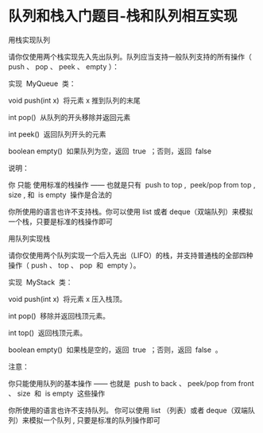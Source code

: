 # 队列和栈入门题目-栈和队列相互实现

用栈实现队列

请你仅使用两个栈实现先入先出队列。队列应当支持一般队列支持的所有操作（ <span style="color:#262626">push</span> 、 <span style="color:#262626">pop</span> 、 <span style="color:#262626">peek</span> 、 <span style="color:#262626">empty</span> ）：

<span style="color:#262626">实现 </span> MyQueue <span style="color:#262626"> 类：</span>

void push\(int x\) <span style="color:#262626"> 将元素 x 推到队列的末尾</span>

<span style="color:#262626">int pop\(\)</span>  从队列的开头移除并返回元素

int peek\(\) <span style="color:#262626"> 返回队列开头的元素</span>

boolean empty\(\) <span style="color:#262626"> 如果队列为空，返回 </span> true <span style="color:#262626"> ；否则，返回 </span> false

说明：

你 只能 使用标准的栈操作 —— 也就是只有  <span style="color:#262626">push to top</span> \,  <span style="color:#262626">peek/pop from top</span> \,  <span style="color:#262626">size</span> \, 和  <span style="color:#262626">is empty</span>  操作是合法的

你所使用的语言也许不支持栈。你可以使用 list 或者 deque（双端队列）来模拟一个栈，只要是标准的栈操作即可

用队列实现栈

请你仅使用两个队列实现一个后入先出（LIFO）的栈，并支持普通栈的全部四种操作（ <span style="color:#262626">push</span> 、 <span style="color:#262626">top</span> 、 <span style="color:#262626">pop</span>  和  <span style="color:#262626">empty</span> ）。

<span style="color:#262626">实现 </span> MyStack <span style="color:#262626"> 类：</span>

void push\(int x\) <span style="color:#262626"> 将元素 x 压入栈顶。</span>

int pop\(\) <span style="color:#262626"> 移除并返回栈顶元素。</span>

int top\(\) <span style="color:#262626"> 返回栈顶元素。</span>

boolean empty\(\) <span style="color:#262626"> 如果栈是空的，返回 </span> true <span style="color:#262626"> ；否则，返回 </span> false <span style="color:#262626"> 。</span>

注意：

你只能使用队列的基本操作 —— 也就是  <span style="color:#262626">push to back</span> 、 <span style="color:#262626">peek/pop from front</span> 、 <span style="color:#262626">size</span>  和  <span style="color:#262626">is empty</span>  这些操作

你所使用的语言也许不支持队列。 你可以使用 list （列表）或者 deque（双端队列）来模拟一个队列 \, 只要是标准的队列操作即可

